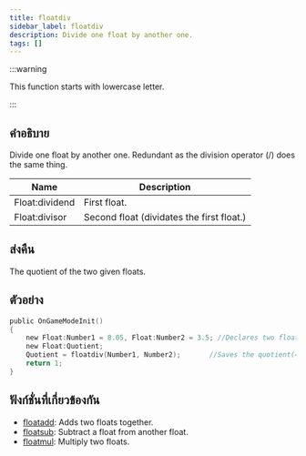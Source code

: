 ```yaml
---
title: floatdiv
sidebar_label: floatdiv
description: Divide one float by another one.
tags: []
---
```


:::warning

This function starts with lowercase letter.

:::

## คำอธิบาย

Divide one float by another one. Redundant as the division operator (/) does the same thing.

| Name           | Description                               |
| -------------- | ----------------------------------------- |
| Float:dividend | First float.                              |
| Float:divisor  | Second float (dividates the first float.) |

## ส่งคืน

The quotient of the two given floats.

## ตัวอย่าง

```c
public OnGameModeInit()
{
    new Float:Number1 = 8.05, Float:Number2 = 3.5; //Declares two floats, Number1 (8.05) and Number2 (3.5)
    new Float:Quotient;
    Quotient = floatdiv(Number1, Number2);       //Saves the quotient(=8.05/3.5 = 2.3) of Number1 and Number2 in the float "Quotient"
    return 1;
}
```

## ฟังก์ชั่นที่เกี่ยวข้องกัน

- [floatadd](../functions/floatadd): Adds two floats together.
- [floatsub](../functions/floatsub): Subtract a float from another float.
- [floatmul](../functions/floatmul): Multiply two floats.
